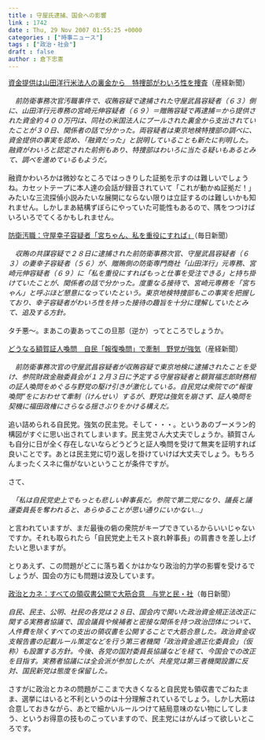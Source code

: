 ```yaml
---
title : 守屋氏逮捕、国会への影響
link : 1742
date : Thu, 29 Nov 2007 01:55:25 +0000
categories : ["時事ニュース"]
tags : ["政治・社会"]
draft : false
author : 倉下忠憲
---
```


<A HREF="http://sankei.jp.msn.com/affairs/crime/071129/crm0711290903008-n1.htm" TARGET="_blank">資金提供は山田洋行米法人の裏金から　特捜部がわいろ性を捜査</A>（産経新聞）<BR><BR><I>　前防衛事務次官汚職事件で、収賄容疑で逮捕された守屋武昌容疑者（６３）側に、山田洋行元専務の宮崎元伸容疑者（６９）＝贈賄容疑で再逮捕＝から提供された資金約４００万円は、同社の米国法人にプールされた裏金から支出されていたことが３０日、関係者の話で分かった。両容疑者は東京地検特捜部の調べに、資金提供の事実を認め、「融資だった」と説明していることも新たに判明した。融資がわいろと認定された前例もあり、特捜部はわいろに当たる疑いもあるとみて、調べを進めているもようだ。</I><BR><BR>融資かわいろかは微妙なところではっきりした証拠を示すのは難しいでしょうね。カセットテープに本人達の会話が録音されていて「これが動かぬ証拠だ！」みたいな三流探偵小説みたいな展開にならない限りは立証するのは難しいかも知れません。しかしまあ結構ずぼらにやっていた可能性もあるので、隅をつつけばいろいろでてくるかもしれません。<BR><BR><A HREF="http://mainichi.jp/select/jiken/news/20071129k0000m040140000c.html" TARGET="_blank">防衛汚職：守屋幸子容疑者「宮ちゃん、私を重役にすれば」</A>（毎日新聞）<BR><BR><I>　収賄の共謀容疑で２８日に逮捕された前防衛事務次官、守屋武昌容疑者（６３）の妻幸子容疑者（５６）が、贈賄側の防衛専門商社「山田洋行」元専務、宮崎元伸容疑者（６９）に「私を重役にすればもっと仕事を受注できる」と持ち掛けていたことが、関係者の話で分かった。度重なる接待で、宮崎元専務を「宮ちゃん」と呼ぶほど懇意になっていたという。東京地検特捜部もこの事実を把握しており、幸子容疑者がわいろ性を持った接待の趣旨を十分に理解していたとみて、追及する方針。</I><BR><BR>タチ悪～。まあこの妻あってこの旦那（逆か）ってところでしょうか。<BR><BR><A HREF="http://sankei.jp.msn.com/politics/situation/071129/stt0711290213000-n1.htm" TARGET="_blank">どうなる額賀証人喚問　自民「報復喚問」で牽制　野党が強気</A>（産経新聞）<BR><BR><I>　前防衛事務次官の守屋武昌容疑者が収賄容疑で東京地検に逮捕されたことを受け、参院財政金融委員会が１２月３日に予定する守屋容疑者と額賀福志郎財務相の証人喚問をめぐる与野党の駆け引きが激化している。自民党は衆院での“報復喚問”をにおわせて牽制（けんせい）するが、野党は強気を崩さず、証人喚問を契機に福田政権にさらなる揺さぶりをかける構えだ。</I><BR><BR>追い詰められる自民党。強気の民主党。そして・・・。というあのブーメラン的構図がすぐに思い出されてしまいます。民主党さん大丈夫でしょうか。額賀さんも自分に日が全く存在しないならどうどうと証人喚問を受けて無実を証明すれば良いことです。あとは民主党に切り返しを掛けていけば大丈夫でしょう。もちろんまったくスネに傷がないということが条件ですが。<BR><BR>さて、<BR><BR><I>　「私は自民党史上でもっとも悲しい幹事長だ。参院で第二党になり、議長と議運委員長を奪われると、あらゆることが思い通りにいかない…」</I><BR><BR>と言われていますが、まだ最後の砦の衆院がキープできているからいいじゃないですか。それも取られたら「自民党史上モスト哀れ幹事長」の肩書きを差し上げたいと思いますが。<BR><BR>とりあえず、この問題がどこに落ち着くかはかなり政治的力学の影響を受けるでしょうが、国会の方にも問題は波及しています。<BR><BR><A HREF="http://mainichi.jp/select/seiji/news/20071129k0000m010089000c.html" TARGET="_blank">政治とカネ：すべての領収書公開で大筋合意　与党と民・社</A>（毎日新聞）<BR><BR><I>自民、民主、公明、社民の各党は２８日、国会内で開いた政治資金規正法改正に関する実務者協議で、国会議員や候補者と密接な関係を持つ政治団体について、人件費を除くすべての支出の領収書を公開することで大筋合意した。政治資金収支報告書の記載ルール策定などを行う第三者機関「政治資金適正化委員会」（仮称）も設置する方針。今後、各党の国対委員長協議などを経て、今国会での改正を目指す。実務者協議には全会派が参加したが、共産党は第三者機関設置に反対、国民新党は態度を保留した。</I><BR><BR>さすがに政治とカネの問題がここまで大きくなると自民党も領収書でごねたまま、選挙にはいると不利というのは十分理解されているでしょう。しかし大筋は合意しておきながら、あとで細かいルールつけて結局意味のない物にしてしまう、というお得意の技ものこっていますので、民主党にはがんばって欲しいところです。<br><br>
